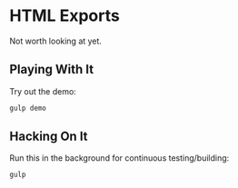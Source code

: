 # HTML Exports

Not worth looking at yet.

## Playing With It

Try out the demo:

```sh
gulp demo
```

## Hacking On It

Run this in the background for continuous testing/building:

```sh
gulp
```
